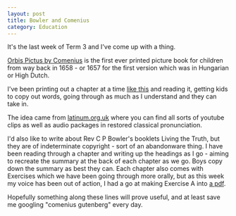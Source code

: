 ```yaml
---
layout: post
title: Bowler and Comenius
category: Education
---
```


It's the last week of Term 3 and I've come up with a thing.

[Orbis Pictus by Comenius](http://www.gutenberg.org/ebooks/28299) is the first ever printed picture book for children from way back in 1658 - or 1657 for the first version which was in Hungarian or High Dutch.

I've been printing out a chapter at a time [like this](/latin/comenius/ch4.pdf) and reading it, getting kids to copy out words, going through as much as I understand and they can take in.

The idea came from [latinum.org.uk](http://latinum.org.uk) where you can find all sorts of youtube clips as well as audio packages in restored classical pronunciation.

I'd also like to write about Rev C P Bowler's booklets Living the Truth, but they are of indeterminate copyright - sort of an abandonware thing.  I have been reading through a chapter and writing up the headings as I go - aiming to recreate the summary at the back of each chapter as we go.  Boys copy down the summary as best they can.  Each chapter also comes with Exercises which we have been going through more orally, but as this week my voice has been out of action, I had a go at making Exercise A into [a pdf](/truth/ch12exA.pdf).

Hopefully something along these lines will prove useful, and at least save me googling "comenius gutenberg" every day.

